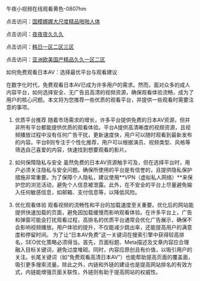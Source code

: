 午夜小视频在线观看黄色-0807hm

点击访问：<a href="https://heiliaozj3tjd.pages.dev">国模娜娜大尺度精品啪啪人体</a>

点击访问：<a href="https://vassv.pages.dev/">夜夜夜久久久</a>

点击访问：<a href="https://heiliaozj3tjd.pages.dev">韩日一区二区三区</a>

点击访问：<a href="https://bsdf-5f5.pages.dev/">亚洲欧美国产精品久久一区二区</a>

如何免费观看日本AV：选择最优平台与观看建议

在数字化时代，免费观看日本AV已成为许多用户的需求。然而，面对众多的成人内容平台，如何选择安全、无广告且高清的视频资源，确保观看体验流畅，成为了用户的核心问题。本文将为您推荐一些优质的观看平台，并提供一些观看时需要注意的事项。

1. 优质平台推荐
随着市场需求的增长，许多平台提供免费的日本AV资源，但并非所有平台都能提供优质的观看体验。平台A提供高清晰度的视频资源，且视频播放过程中没有任何广告干扰，更新速度快，用户可以随时观看到最新发布的内容。平台B则专注于个性化推荐，用户可以根据演员、视频类型、风格等筛选自己喜爱的内容，快速找到想要观看的影片。

2. 如何保障隐私与安全
虽然免费的日本AV资源触手可及，但在选择平台时，用户必须关注隐私与安全问题。确保所使用的平台是有信誉的，且提供隐私保护措施非常重要。为了保障个人隐私，建议使用**VPN（虚拟私人网络）**来保护您的浏览活动，避免个人信息被泄露。此外，在不安全的平台上尽量避免输入任何敏感信息，如邮箱、支付信息等，以降低风险。

3. 优化观看体验
观看视频的流畅性和平台的加载速度至关重要。优化后的网站能提供快速加载的页面，避免因加载缓慢而影响观看体验。在许多平台上，广告和弹窗可能会打扰观看过程，高排名的优质平台通常会优化广告展示，确保不会影响视频播放。用户体验的提升，不仅能减少跳出率，还能提高用户的满意度和停留时间。
为了让“日本AV免费”这一关键词在搜索引擎中获得较高排名，SEO优化策略必须得当。首先，页面标题、Meta描述及文章内容应合理融入目标关键词，避免过度堆砌。同时，内容应原创且有价值，以吸引用户的关注。长尾关键词（如“免费观看高清日本AV”）也能帮助提高页面的覆盖面，吸引更多搜索流量。除此之外，内链和外链的建设也是提高网站排名的有效方式，内链能增强页面关联性，外链则有助于提高网站的权威性。
<span style="display:none;">[Canonical link](）</span>

